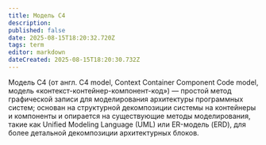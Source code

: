 ```yaml
---
title: Модель C4
description: 
published: false
date: 2025-08-15T18:20:32.720Z
tags: term
editor: markdown
dateCreated: 2025-08-15T18:20:30.732Z
---
```


Модель C4 (от англ. С4 model, Context Container Component Code model, модель «контекст-контейнер-компонент-код») — простой метод графической записи для моделирования архитектуры программных систем; основан на структурной декомпозиции системы на контейнеры и компоненты и опирается на существующие методы моделирования, такие как Unified Modeling Language (UML) или ER-модель (ERD), для более детальной декомпозиции архитектурных блоков.
